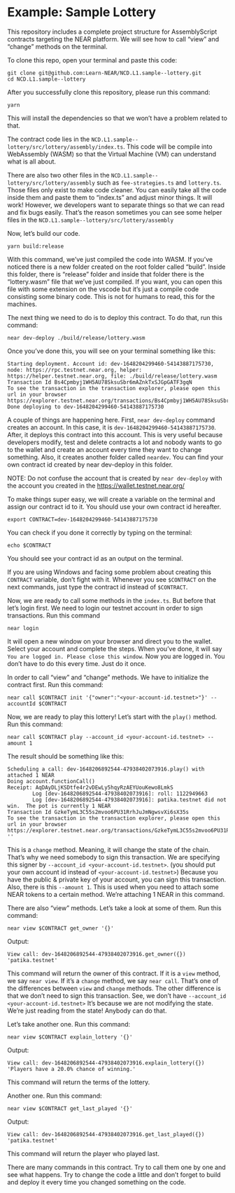 # Example: Sample Lottery

This repository includes a complete project structure for AssemblyScript contracts targeting the NEAR platform. We will see how to call “view” and “change” methods on the terminal. 

To clone this repo, open your terminal and paste this code:
```
git clone git@github.com:Learn-NEAR/NCD.L1.sample--lottery.git
cd NCD.L1.sample--lottery
```

After you successfully clone this repository, please run this command:
```
yarn
```
This will install the dependencies so that we won’t have a problem related to that.

The contract code lies in the ``NCD.L1.sample--lottery/src/lottery/assembly/index.ts``. This code will be compile into WebAssembly (WASM) so that the Virtual Machine (VM) can understand what is all about.  

There are also two other files in the ``NCD.L1.sample--lottery/src/lottery/assembly`` such as ``fee-strategies.ts`` and ``lottery.ts``. Those files only exist to make code cleaner. You can easily take all the code inside them and paste them to “index.ts” and adjust minor things. It will work! However, we developers want to separate things so that we can read and fix bugs easily. That’s the reason sometimes you can see some helper files in the ``NCD.L1.sample--lottery/src/lottery/assembly`` 

Now, let’s build our code.
```
yarn build:release
```
With this command, we’ve just compiled the code into WASM. If you’ve noticed there is a new folder created on the root folder called “build”. Inside this folder, there is “release” folder and inside that folder there is the “lottery.wasm” file that we’ve just compiled. If you want, you can open this file with some extension on the vscode but it’s just a compile code consisting some binary code. This is not for humans to read, this for the machines.

The next thing we need to do is to deploy this contract. To do that, run this command:

```
near dev-deploy ./build/release/lottery.wasm
```
Once you’ve done this, you will see on your terminal something like this:
```
Starting deployment. Account id: dev-1648204299460-54143887175730, node: https://rpc.testnet.near.org, helper: https://helper.testnet.near.org, file: ./build/release/lottery.wasm
Transaction Id Bs4Cpmbyj1WH5AU78SksuSbr6mAZnkTxSJGpGATF3gqN
To see the transaction in the transaction explorer, please open this url in your browser
https://explorer.testnet.near.org/transactions/Bs4Cpmbyj1WH5AU78SksuSbr6mAZnkTxSJGpGATF3gqN
Done deploying to dev-1648204299460-54143887175730
```

A couple of things are happening here. First, ``near dev-deploy`` command creates an account. In this case, it is ``dev-1648204299460-54143887175730``. After, it deploys this contract into this account. This is very useful because developers modify, test and delete contracts a lot and nobody wants to go to the wallet and create an account every time they want to change something. Also, it creates another folder called ``neardev``. You can find your own contract id created by near dev-deploy in this folder. 

NOTE: Do not confuse the account that is created by ``near dev-deploy`` with the account you created in the https://wallet.testnet.near.org/

To make things super easy, we will create a variable on the terminal and assign our contract id to it. You should use your own contract id hereafter. 
```
export CONTRACT=dev-1648204299460-54143887175730
```
You can check if you done it correctly by typing on the terminal:
```
echo $CONTRACT
```

You should see your contract id as an output on the terminal.

If you are using Windows and facing some problem about creating this ``CONTRACT`` variable, don’t fight with it. Whenever you see ``$CONTRACT`` on the next commands, just type the contract id instead of ``$CONTRACT``.

Now, we are ready to call some methods in the ``index.ts``. 
But before that let’s login first.
We need to login our testnet account in order to sign transactions. Run this command

```
near login
```
It will open a new window on your browser and direct you to the wallet. Select your account and complete the steps. When you’ve done, it will say ``You are logged in. Please close this window``. Now you are logged in. You don’t have to do this every time. Just do it once.

In order to call “view” and “change” methods. We have to initialize the contract first.
Run this command:

```
near call $CONTRACT init '{"owner":"<your-account-id.testnet>"}' --accountId $CONTRACT
```
Now, we are ready to play this lottery! Let’s start with the `play()` method.
Run this command:

```
near call $CONTRACT play --account_id <your-account-id.testnet> --amount 1
```

The result should be something like this:

```
Scheduling a call: dev-1648206892544-47938402073916.play() with attached 1 NEAR
Doing account.functionCall()
Receipt: AqDAyDLjKSDtfe4r2vDEwLy5hqyRzAEYUouKewo8LmkS
        Log [dev-1648206892544-47938402073916]: roll: 1122949663
        Log [dev-1648206892544-47938402073916]: patika.testnet did not win.  The pot is currently 1 NEAR
Transaction Id GzkeTymL3C55s2mvoo6PU31RrhJuJmNgwsvXi6sX35s
To see the transaction in the transaction explorer, please open this url in your browser
https://explorer.testnet.near.org/transactions/GzkeTymL3C55s2mvoo6PU31RrhJuJmNgwsvXi6sX35s
''
```

This is a ``change`` method. Meaning, it will change the state of the chain. That’s why we need somebody to sign this transaction. We are specifying this signer by ``--account_id <your-account-id.testnet>``. 
(you should put your own account id instead of ``<your-account-id.testnet>``)
Because you have the public & private key of your account, you can sign this transaction.
Also, there is this ``--amount 1``. This is used when you need to attach some NEAR tokens to a certain method. We’re attaching 1 NEAR in this command. 

There are also “view” methods. Let’s take a look at some of them.
Run this command:

```
near view $CONTRACT get_owner '{}'
```

Output:
```
View call: dev-1648206892544-47938402073916.get_owner({})
'patika.testnet'
```

This command will return the owner of this contract.
If it is a ``view`` method, we say ``near view``. If it’s a ``change`` method, we say ``near call``. That’s one of the differences between ``view`` and ``change`` methods. The other difference is that we don’t need to sign this transaction.
See, we don’t have ``--account_id <your-account-id.testnet>``
It’s because we are not modifying the state. We’re just reading from the state! Anybody can do that.

Let’s take another one.
Run this command:

```
near view $CONTRACT explain_lottery '{}'
```
Output:
```
View call: dev-1648206892544-47938402073916.explain_lottery({})
'Players have a 20.0% chance of winning.'
```
This command will return the terms of the lottery.

Another one.
Run this command:

```
near view $CONTRACT get_last_played '{}'
```
Output:

```
View call: dev-1648206892544-47938402073916.get_last_played({})
'patika.testnet'
```
This command will return the player who played last.

There are many commands in this contract. Try to call them one by one and see what happens. Try to change the code a little and don’t forget to build and deploy it every time you changed something on the code. 








